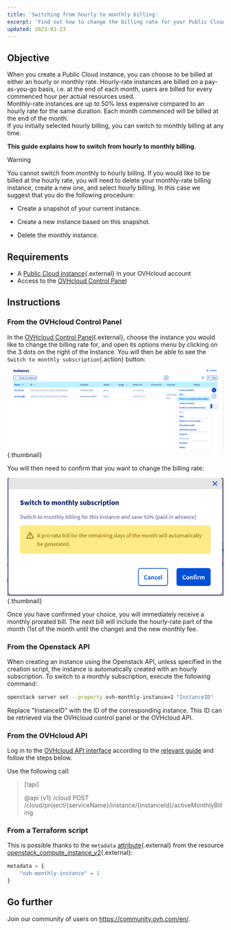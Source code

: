 ```yaml
---
title: 'Switching from hourly to monthly billing'
excerpt: 'Find out how to change the billing rate for your Public Cloud instance'
updated: 2023-01-23
---
```


## Objective

When you create a Public Cloud instance, you can choose to be billed at either an hourly or monthly rate. Hourly-rate instances are billed on a pay-as-you-go basis, i.e. at the end of each month, users are billed for every commenced hour per actual resources used.<br>
Monthly-rate instances are up to 50% less expensive compared to an hourly rate for the same duration. Each month commenced will be billed at the end of the month.<br>
If you initially selected hourly billing, you can switch to monthly billing at any time.

**This guide explains how to switch from hourly to monthly billing.**

> [!warning]
>
> You cannot switch from monthly to hourly billing. If you would like to be billed at the hourly rate, you will need to delete your monthly-rate billing instance, create a new one, and select hourly billing. In this case we suggest that you do the following procedure:
>
>- Create a snapshot of your current instance.
>
>- Create a new instance based on this snapshot.
>
>- Delete the monthly instance.
>

## Requirements

- A [Public Cloud instance](https://www.ovhcloud.com/en-ie/public-cloud/){.external} in your OVHcloud account
- Access to the [OVHcloud Control Panel](https://www.ovh.com/auth/?action=gotomanager&from=https://www.ovh.ie/&ovhSubsidiary=ie)

## Instructions

### From the OVHcloud Control Panel

In the [OVHcloud Control Panel](https://www.ovh.com/auth/?action=gotomanager&from=https://www.ovh.ie/&ovhSubsidiary=ie){.external}, choose the instance you would like to change the billing rate for, and open its options menu by clicking on the 3 dots on the right of the Instance. You will then be able to see the `Switch to monthly subscription`{.action} button:

![Change billing calculation](images/switch_to_monthly_updated.png){.thumbnail}

You will then need to confirm that you want to change the billing rate:

![Confirm billing calculation change](images/confirm_to_monthly_updated.png){.thumbnail}

Once you have confirmed your choice, you will immediately receive a monthly prorated bill. The next bill will include the hourly-rate part of the month (1st of the month until the change) and the new monthly fee.

### From the Openstack API

When creating an instance using the Openstack API, unless specified in the creation script, the instance is automatically created with an hourly subscription. To switch to a monthly subscription, execute the following command:

```bash
openstack server set --property ovh-monthly-instance=1 "InstanceID"
```

Replace "InstanceID" with the ID of the corresponding instance. This ID can be retrieved via the OVHcloud control panel or the OVHcloud API.

### From the OVHcloud API

Log in to the [OVHcloud API interface](https://eu.api.ovh.com/) according to the [relevant guide](/pages/manage_and_operate/api/first-steps) and follow the steps below.

Use the following call:

> [!api]
>
> @api {v1} /cloud POST /cloud/project/{serviceName}/instance/{instanceId}/activeMonthlyBilling
>

### From a Terraform script

This is possible thanks to the `metadata` [attribute](https://registry.terraform.io/providers/terraform-provider-openstack/openstack/latest/docs/resources/compute_instance_v2#metadata){.external} from the resource [openstack_compute_instance_v2](https://registry.terraform.io/providers/terraform-provider-openstack/openstack/latest/docs/resources/compute_instance_v2){.external}:

```terraform
metadata = {
    "ovh-monthly-instance" = 1
}
```

## Go further

Join our community of users on <https://community.ovh.com/en/>.
